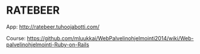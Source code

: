 # RATEBEER

App: http://ratebeer.tuhoojabotti.com/

Course: https://github.com/mluukkai/WebPalvelinohjelmointi2014/wiki/Web-palvelinohjelmointi-Ruby-on-Rails
